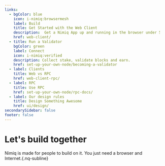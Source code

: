 ```yaml
---
links:
  - bgColor: blue
    icon: i-nimiq:browsermesh
    label: Build
    title: Get Started with the Web Client
    description:  Get a Nimiq App up and running in the browser under 5 minutes.
    href: web-client/
  - title: Run a Validator
    bgColor: green
    label: Connect
    icon: i-nimiq:verified
    description: Collect stake, validate blocks and earn.
    href: set-up-your-own-node/becoming-a-validator
  - label: Clients
    title: Web vs RPC
    href: web-client-rpc/
  - label: RPC
    title: Use RPC
    href: set-up-your-own-node/rpc-docs/
  - label: Our design rules
    title: Design Something Awesome
    href: ui/design/
secondarySidebar: false
footer: false
---
```


# Let's build together

Nimiq is made for people to build on it. You just need a browser and Internet.{.nq-subline}

<NqGrid f-my-xl :cards="$frontmatter.links" />
